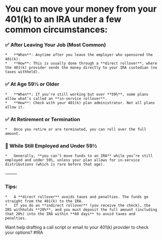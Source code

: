 # You can move your money from your 401(k) to an IRA under a few common circumstances:

### ✅ After Leaving Your Job (Most Common)
	* 	**When**: Anytime after you leave the employer who sponsored the 401(k).
	* 	**How**: This is usually done through a **direct rollover**, where the 401(k) provider sends the money directly to your IRA custodian (no taxes withheld).

### ✅ At Age 59½ or Older
	* 	**When**: If you’re still working but over **59½**, some plans allow what’s called an **in-service rollover**.
	* 	**How**: Check with your 401(k) plan administrator. Not all plans allow it.

### ✅ At Retirement or Termination
	* 	Once you retire or are terminated, you can roll over the full amount.

### 🚫 While Still Employed and Under 59½
	* 	Generally, **you can’t move funds to an IRA** while you’re still employed and under 59½, unless your plan allows for in-service distributions (which is rare before that age).

⸻

### Tips:
	* 	A **direct rollover** avoids taxes and penalties. The funds go straight from the 401(k) to the IRA.
	* 	If you do an **indirect rollover** (you receive the check), the IRS withholds **20%**, and you must deposit the full amount (including that 20%) into the IRA within **60 days** to avoid taxes and penalties.

Want help drafting a call script or email to your 401(k) provider to check your options?
#IRA